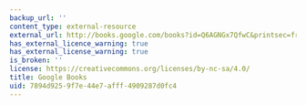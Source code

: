 ```yaml
---
backup_url: ''
content_type: external-resource
external_url: http://books.google.com/books?id=Q6AGNGx7QfwC&printsec=frontcover
has_external_licence_warning: true
has_external_license_warning: true
is_broken: ''
license: https://creativecommons.org/licenses/by-nc-sa/4.0/
title: Google Books
uid: 7894d925-9f7e-44e7-afff-4909287d0fc4
---
```

